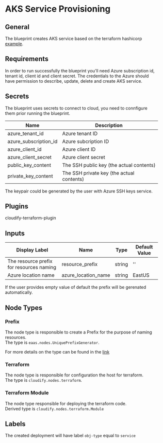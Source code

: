 # AKS Service Provisioning

## General

The blueprint creates AKS service based on the terraform hashicorp [example](https://github.com/hashicorp/learn-terraform-provision-aks-cluster).

## Requirements

In order to run successfully the blueprint you'll need Azure subscription id, tenant id, client id and client secret. The credentials to the Azure should have permission to describe, update, delete and create AKS service.

## Secrets

The blueprint uses secrets to connect to cloud, you need to connfigure them prior running the blueprint.


| Name                  | Description                                                                        |
| --------------------- | ---------------------------------------------------------------------------------- |
| azure_tenant_id       | Azure tenant ID                                                                    |
| azure_subscription_id | Azure subcription ID                                                               |
| azure_client_id       | Azure client ID                                                                    |
| azure_client_secret   | Azure client secret                                                                |
| public_key_content    | The SSH public key (the actual contents)                                           |
| private_key_content   | The SSH private key (the actual contents)                                          |

The keypair could be generated by the user with Azure SSH keys service. 


## Plugins

cloudify-terraform-plugin

## Inputs

| Display Label                            | Name                | Type   | Default Value  |
| ---------------------------------------- | ------------------- | ------ | -------------- |
| The resource prefix for resources naming | resource_prefix     | string | ''             |
| Azure location name                      | azure_location_name | string | EastUS         |

If the user provides empty value of default the prefix will be gerenated automatically.


## Node Types

### Prefix
The node type is responsible to create a Prefix for the purpose of naming resources.\
The type is `eaas.nodes.UniquePrefixGenerator`.

For more details on the type can be found in the [link](https://github.com/cloudify-community/eaas-example/blob/master/utils/custom_types.yaml)

### Terraform
The node type is responsible for configuration the host for terraform.\
The type is `cloudify.nodes.terraform`.

### Terraform Module
The node type responsible for deploying the terraform code.\
Derived type is `cloudify.nodes.terraform.Module`

## Labels

The created deployment will have label `obj-type` equal to `service`